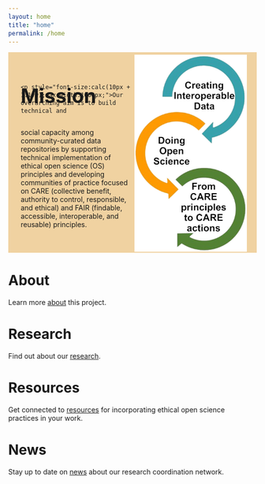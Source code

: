 ```yaml
---
layout: home
title: "home"
permalink: /home
---
```

<style>
  .text-block-main, .text-block-right, .text-block-left {
  flex-direction: column;
  box-shadow: none;
  }
</style>

<div style="display:flex;flex-direction:row;background-color:#f0d2a1;">
<div class="text-block-main" style="display:grid; padding-left:5%;align-content:center;width:95%; grid-template-rows:40px auto;">
<h1 style="font-size:40px;"> Mission </h1>
  
    <p style="font-size:calc(10px + 1.1vw);max-width:1000px;">Our overarching aim is to build technical and
social capacity among community-curated data repositories by supporting technical
implementation of ethical open science (OS) principles and developing communities 
of practice focused on CARE (collective benefit, authority to control, responsible, 
and ethical) and FAIR (findable, accessible, interoperable, and reusable) principles. </p>
  </div>
  <img src="images/arrows-transp.png" alt="arrows" style="display:inline-block;vertical-align:middle;float:right;width:228px;height:399.333px;margin-right:4%;margin-top:1%;margin-bottom:0.5%;margin-left:1%;">
</div>


<div class="text-block-left">
<h1> About </h1>
  <p>Learn more <a href="about">about</a> this project. </p>
  </div>
 
<div class="text-block-right">
<h1> Research </h1>
 <p>Find out about our <a href="research">research</a>. </p>
  </div>

<div class="text-block-left">
<h1>Resources </h1>
 <p>Get connected to <a href="resources">resources</a> for incorporating ethical open science practices in your work. </p>
  </div>
  
  <div class="text-block-right">
<h1> News </h1>
 <p>Stay up to date on <a href="news">news</a> about our research coordination network. </p>
  </div>
  
